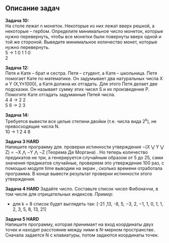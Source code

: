 ## Описание задач

**Задача 10:**   
На столе лежат n монеток. Некоторые из них лежат вверх
решкой, а некоторые – гербом. Определите минимальное число
монеток, которые нужно перевернуть, чтобы все монетки были
повернуты вверх одной и той же стороной. Выведите минимальное
количество монет, которые нужно перевернуть.  
5 -> 1 0 1 1 0  
2

**Задача 12:**  
Петя и Катя – брат и сестра. Петя – студент, а Катя –
школьница. Петя помогает Кате по математике. Он задумывает два
натуральных числа X и Y (X,Y≤1000), а Катя должна их отгадать. Для
этого Петя делает две подсказки. Он называет сумму этих чисел S и их
произведение P. Помогите Кате отгадать задуманные Петей числа.  
4 4 -> 2 2  
5 6 -> 2 3

**Задача 14:**  
Требуется вывести все целые степени двойки (т.е. числа вида 2<sup>k</sup>), не превосходящие числа N.  
10 -> 1 2 4 8


**Задача 3 HARD**  
Напишите программу для. проверки истинности утверждения ¬(X ⋁ Y ⋁ Z) = ¬X ⋀ ¬Y ⋀ ¬Z (Теорема Де Моргана) . Но теперь количество предикатов не три, а генерируется случайным образом от 5 до 25, сами значения предикатов случайные, проверяем это утверждение 100 раз, с помощью модуля time выводим на экран , сколько времени отработала программа. В конце вывести результат проверки истинности этого утверждения.

**Задача 4 HARD** Задайте число. Составьте список чисел Фибоначчи, в том числе для отрицательных индексов.
*Пример:*
- для k = 8 список будет выглядеть так: [-21 ,13, -8, 5, −3, 2, −1, 1, 0, 1, 1, 2, 3, 5, 8, 13, 21]

**Задача 5 HARD**  
Напишите программу, которая принимает на вход координаты двух точек и находит расстояние между ними в N-мерном пространстве. Сначала задается N с клавиатуры, потом задаются координаты точек.